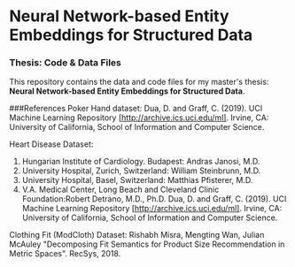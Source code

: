 # Neural Network-based Entity Embeddings for Structured Data
### Thesis: Code & Data Files

This repository contains the data and code files for my master's thesis: **Neural Network-based Entity Embeddings for Structured Data**.

###References
Poker Hand dataset: 
Dua, D. and Graff, C. (2019). UCI Machine Learning Repository [http://archive.ics.uci.edu/ml]. Irvine, CA: University of California, School of Information and Computer Science.

Heart Disease Dataset:
1. Hungarian Institute of Cardiology. Budapest: Andras Janosi, M.D.
2. University Hospital, Zurich, Switzerland: William Steinbrunn, M.D.
3. University Hospital, Basel, Switzerland: Matthias Pfisterer, M.D.
4. V.A. Medical Center, Long Beach and Cleveland Clinic Foundation:Robert Detrano, M.D., Ph.D.
Dua, D. and Graff, C. (2019). UCI Machine Learning Repository [http://archive.ics.uci.edu/ml]. Irvine, CA: University of California, School of Information and Computer Science.

Clothing Fit (ModCloth) Dataset:
Rishabh Misra, Mengting Wan, Julian McAuley "Decomposing Fit Semantics for Product Size Recommendation in Metric Spaces". RecSys, 2018.

